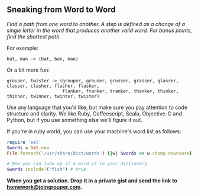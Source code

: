 ## Sneaking from Word to Word

_Find a path from one word to another. A step is defined as a change of a single letter in the word that produces another valid word. For bonus points, find the shortest path._

For example:

    bat, man -> (bat, ban, man)

Or a bit more fun:

    grouper, twister -> (grouper, grouser, grosser, grasser, glasser, classer, clasher, flasher, flasker,
                         flanker, franker, tranker, thanker, thinker, thinner, twinner, twinter, twister)

Use any language that you'd like, but make sure you pay attention to code structure and clarity. We like Ruby, Coffeescript, Scala, Objective-C and Python, but if you use something else we'll figure it out.

If you're in ruby world, you can use your machine's word list as follows:

```ruby
require 'set'
$words = Set.new
File.foreach('/usr/share/dict/words') {|w| $words << w.chomp.downcase}

# Now you can look up if a word is in your dictionary
$words.include?("fish") # true
```

__When you get a solution. Drop it in a private gist and send the link to homework@joingrouper.com.__


